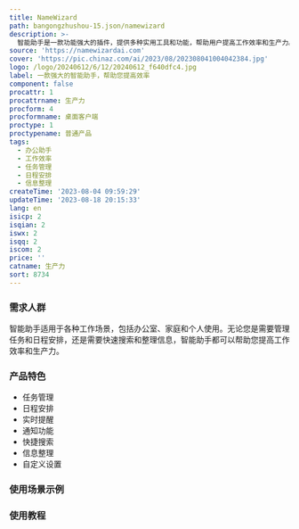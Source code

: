 ```yaml
---
title: NameWizard
path: bangongzhushou-15.json/namewizard
description: >-
  智能助手是一款功能强大的插件，提供多种实用工具和功能，帮助用户提高工作效率和生产力。它可以帮助您管理任务和日程安排，提供实时提醒和通知。此外，智能助手还提供了快捷搜索和信息整理功能，帮助您快速找到所需信息。智能助手还支持自定义设置和个性化配置，满足不同用户的需求。价格合理，适用于个人和团队使用。无论您是在办公室工作还是在家办公，智能助手都是您的最佳助手。
source: 'https://namewizardai.com'
cover: 'https://pic.chinaz.com/ai/2023/08/202308041004042384.jpg'
logo: /logo/20240612/6/12/20240612_f640dfc4.jpg
label: 一款强大的智能助手，帮助您提高效率
component: false
procattr: 1
procattrname: 生产力
procform: 4
procformname: 桌面客户端
proctype: 1
proctypename: 普通产品
tags:
  - 办公助手
  - 工作效率
  - 任务管理
  - 日程安排
  - 信息整理
createTime: '2023-08-04 09:59:29'
updateTime: '2023-08-18 20:15:33'
lang: en
isicp: 2
isqian: 2
iswx: 2
isqq: 2
iscom: 2
price: ''
catname: 生产力
sort: 8734
---
```




### 需求人群
智能助手适用于各种工作场景，包括办公室、家庭和个人使用。无论您是需要管理任务和日程安排，还是需要快速搜索和整理信息，智能助手都可以帮助您提高工作效率和生产力。

### 产品特色
- 任务管理
- 日程安排
- 实时提醒
- 通知功能
- 快捷搜索
- 信息整理
- 自定义设置

### 使用场景示例


### 使用教程


  
